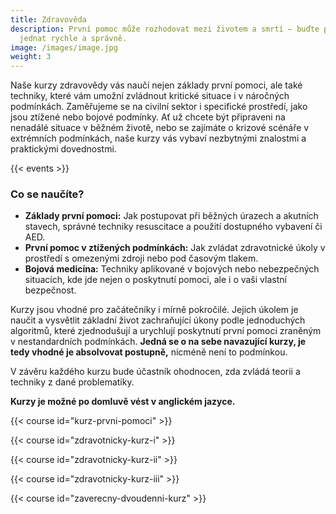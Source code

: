 ```yaml
---
title: Zdravověda
description: První pomoc může rozhodovat mezi životem a smrtí – buďte připraveni
  jednat rychle a správně.
image: /images/image.jpg
weight: 3
---
```


Naše kurzy zdravovědy vás naučí nejen základy první pomoci, ale také techniky, které vám umožní zvládnout kritické situace i v náročných podmínkách. Zaměřujeme se na civilní sektor i specifické prostředí, jako jsou ztížené nebo bojové podmínky. Ať už chcete být připraveni na nenadálé situace v běžném životě, nebo se zajímáte o krizové scénáře v extrémních podmínkách, naše kurzy vás vybaví nezbytnými znalostmi a praktickými dovednostmi.

{{< events >}}

### Co se naučíte?

- **Základy první pomoci:** Jak postupovat při běžných úrazech a akutních stavech, správné techniky resuscitace a použití dostupného vybavení či AED.
- **První pomoc v ztížených podmínkách:** Jak zvládat zdravotnické úkoly v prostředí s omezenými zdroji nebo pod časovým tlakem.
- **Bojová medicína:** Techniky aplikované v bojových nebo nebezpečných situacích, kde jde nejen o poskytnutí pomoci, ale i o vaši vlastní bezpečnost.

Kurzy jsou vhodné pro začátečníky i mírně pokročilé. Jejich úkolem je naučit a vysvětlit základní život zachraňující úkony podle jednoduchých algoritmů, které zjednodušují a urychlují poskytnutí první pomoci zraněným v nestandardních podmínkách. **Jedná se o na sebe navazující kurzy, je tedy vhodné je absolvovat postupně,** nicméně není to podmínkou.

V závěru každého kurzu bude účastník ohodnocen, zda zvládá teorii a techniky z dané problematiky.

**Kurzy je možné po domluvě vést v anglickém jazyce.**

{{< course id="kurz-prvni-pomoci" >}}

{{< course id="zdravotnicky-kurz-i" >}}

{{< course id="zdravotnicky-kurz-ii" >}}

{{< course id="zdravotnicky-kurz-iii" >}}

{{< course id="zaverecny-dvoudenni-kurz" >}}
